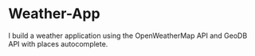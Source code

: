 # Weather-App
I build a weather application using the OpenWeatherMap API and GeoDB API with places autocomplete. 
